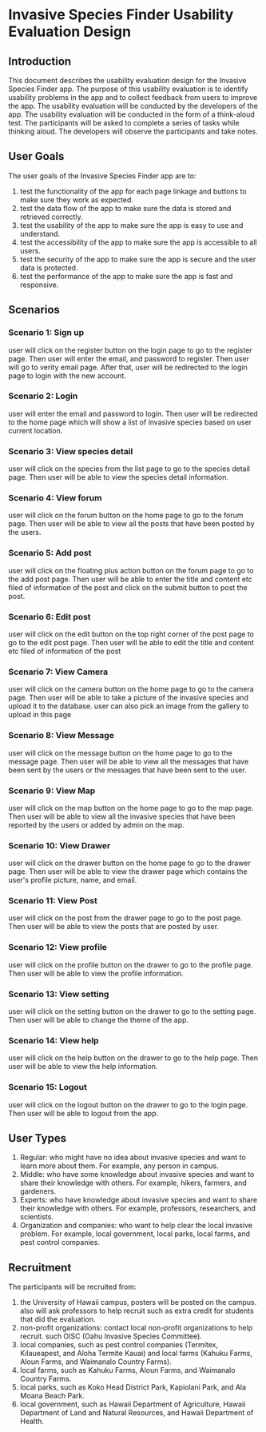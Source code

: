 # Invasive Species Finder Usability Evaluation Design

## Introduction

This document describes the usability evaluation design for the Invasive Species Finder app. 
The purpose of this usability evaluation is to identify usability problems in the app and 
to collect feedback from users to improve the app. The usability evaluation will be conducted by the developers of the app. 
The usability evaluation will be conducted in the form of a think-aloud test. 
The participants will be asked to complete a series of tasks while thinking aloud. 
The developers will observe the participants and take notes.

## User Goals

The user goals of the Invasive Species Finder app are to:
1. test the functionality of the app for each page linkage and buttons to make sure they work as expected.
2. test the data flow of the app to make sure the data is stored and retrieved correctly.
3. test the usability of the app to make sure the app is easy to use and understand.
4. test the accessibility of the app to make sure the app is accessible to all users.
5. test the security of the app to make sure the app is secure and the user data is protected.
6. test the performance of the app to make sure the app is fast and responsive.

## Scenarios

### Scenario 1: Sign up

user will click on the register button on the login page to go to the register page. 
Then user will enter the email, and password to register. Then user will go to verity email page. 
After that, user will be redirected to the login page to login with the new account.

### Scenario 2: Login

user will enter the email and password to login. 
Then user will be redirected to the home page which will show a list of invasive species based on user current location.

### Scenario 3: View species detail

user will click on the species from the list page to go to the species detail page. 
Then user will be able to view the species detail information.

### Scenario 4: View forum

user will click on the forum button on the home page to go to the forum page. 
Then user will be able to view all the posts that have been posted by the users.

### Scenario 5: Add post

user will click on the floating plus action button on the forum page to go to the add post page. 
Then user will be able to enter the title and content etc filed of information of the post 
and click on the submit button to post the post.

### Scenario 6: Edit post

user will click on the edit button on the top right corner of the post page to go to the edit post page. 
Then user will be able to edit the title and content etc filed of information of the post

### Scenario 7: View Camera

user will click on the camera button on the home page to go to the camera page. 
Then user will be able to take a picture of the invasive species and upload it to the database.
user can also pick an image from the gallery to upload in this page

### Scenario 8: View Message

user will click on the message button on the home page to go to the message page. 
Then user will be able to view all the messages that have been sent by the users or
the messages that have been sent to the user.

### Scenario 9: View Map

user will click on the map button on the home page to go to the map page. 
Then user will be able to view all the invasive species that have been reported by the users or 
added by admin on the map.

### Scenario 10: View Drawer

user will click on the drawer button on the home page to go to the drawer page. 
Then user will be able to view the drawer page which contains the user's profile picture, name, and email.

### Scenario 11: View Post

user will click on the post from the drawer page to go to the post page. 
Then user will be able to view the posts that are posted by user.

### Scenario 12: View profile

user will click on the profile button on the drawer to go to the profile page. 
Then user will be able to view the profile information.

### Scenario 13: View setting

user will click on the setting button on the drawer to go to the setting page. 
Then user will be able to change the theme of the app.

### Scenario 14: View help

user will click on the help button on the drawer to go to the help page. 
Then user will be able to view the help information.

### Scenario 15: Logout

user will click on the logout button on the drawer to go to the login page. 
Then user will be able to logout from the app.

## User Types
1. Regular: who might have no idea about invasive species and want to learn more about them.
For example, any person in campus.
2. Middle: who have some knowledge about invasive species and want to share their knowledge with others.
For example, hikers, farmers, and gardeners.
3. Experts: who have knowledge about invasive species and want to share their knowledge with others.
For example, professors, researchers, and scientists.
4. Organization and companies: who want to help clear the local invasive problem.
For example, local government, local parks, local farms, and pest control companies.


## Recruitment

The participants will be recruited from:
1. the University of Hawaii campus, posters will be posted on the campus. also will ask professors to help recruit such
as extra credit for students that did the evaluation.
2. non-profit organizations: contact local non-profit organizations to help recruit. such OISC (Oahu Invasive Species Committee).
3. local companies, such as pest control companies (Termitex, Kilaueapest, and Aloha Termite Kauai) and local farms (Kahuku Farms, Aloun Farms, and Waimanalo Country Farms).
4. local farms, such as Kahuku Farms, Aloun Farms, and Waimanalo Country Farms.
5. local parks, such as Koko Head District Park, Kapiolani Park, and Ala Moana Beach Park.
6. local government, such as Hawaii Department of Agriculture, Hawaii Department of Land and Natural Resources, and Hawaii Department of Health.



